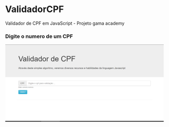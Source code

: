 # ValidadorCPF
Validador de CPF em JavaScript - Projeto gama academy



### Digite  o numero de um CPF

![](home.png)
